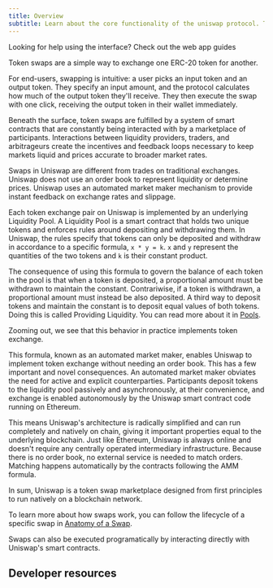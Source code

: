 ```yaml
---
title: Overview
subtitle: Learn about the core functionality of the uniswap protocol. Token Swaps.
---
```


<Info>Looking for help using the interface? <Link to="/docs/v2/web-app/trading/">Check out the web app guides</Link></Info>

Token swaps are a simple way to exchange one ERC-20 token for another.

For end-users, swapping is intuitive: a user picks an input token and an output token. They specify an input amount, and the protocol calculates how much of the output token they'll receive. They then execute the swap with one click, receiving the output token in their wallet immediately.

Beneath the surface, token swaps are fulfilled by a system of smart contracts that are constantly being interacted with by a marketplace of participants. Interactions between liquidity providers, traders, and arbitrageurs create the incentives and feedback loops necessary to keep markets liquid and prices accurate to broader market rates.

Swaps in Uniswap are different from trades on traditional exchanges. Uniswap does not use an order book to represent liquidity or determine prices. Uniswap uses an automated market maker mechanism to provide instant feedback on exchange rates and slippage.

Each token exchange pair on Uniswap is implemented by an underlying Liquidity Pool. A Liquidity Pool is a smart contract that holds two unique tokens and enforces rules around depositing and withdrawing them. In Uniswap, the rules specify that tokens can only be deposited and withdraw in accordance to a specific formula, `x * y = k`. `x` and `y` represent the quantities of the two tokens and `k` is their constant product.

The consequence of using this formula to govern the balance of each token in the pool is that when a token is deposited, a proportional amount must be withdrawn to maintain the constant. Contrariwise, if a token is withdrawn, a proportional amount must instead be also deposited. A third way to deposit tokens and maintain the constant is to deposit equal values of both tokens. Doing this is called Providing Liquidity. You can read more about it in [Pools]().

Zooming out, we see that this behavior in practice implements token exchange.

This formula, known as an automated market maker, enables Uniswap to implement token exchange without needing an order book. This has a few important and novel consequences. An automated market maker obviates the need for active and explicit counterparties. Participants deposit tokens to the liquidity pool passively and asynchronously, at their convenience, and exchange is enabled autonomously by the Uniswap smart contract code running on Ethereum. 

This means Uniswap's architecture is radically simplified and can run completely and natively on chain, giving it important properties equal to the underlying blockchain. Just like Ethereum, Uniswap is always online and doesn't require any centrally operated intermediary infrastructure. Because there is no order book, no external service is needed to match orders. Matching happens automatically by the contracts following the AMM formula.

In sum, Uniswap is a token swap marketplace designed from first principles to run natively on a blockchain network.

To learn more about how swaps work, you can follow the lifecycle of a specific swap in [Anatomy of a Swap]().

Swaps can also be executed programatically by interacting directly with Uniswap's smart contracts.

## Developer resources

<InlineBoxLink title="Contributing to the web app" to="/docs/v2/web-app/developing-locally/" />
<InlineBoxLink title="Flash Swaps" to="/docs/v2/flash swaps" />

